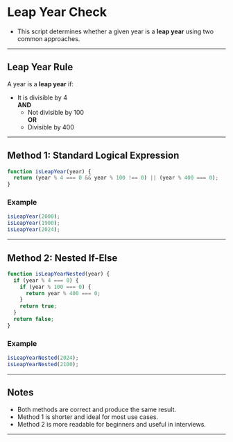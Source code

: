 # Leap Year Check

- This script determines whether a given year is a **leap year** using two common approaches.

---

##  Leap Year Rule

A year is a **leap year** if:
- It is divisible by 4  
  **AND**
  - Not divisible by 100  
  **OR**
  - Divisible by 400

---

##  Method 1: Standard Logical Expression

```js
function isLeapYear(year) {
  return (year % 4 === 0 && year % 100 !== 0) || (year % 400 === 0);
}
```

### Example

```js
isLeapYear(2000); 
isLeapYear(1900); 
isLeapYear(2024); 
```

---

##  Method 2: Nested If-Else

```js
function isLeapYearNested(year) {
  if (year % 4 === 0) {
    if (year % 100 === 0) {
      return year % 400 === 0;
    }
    return true;
  }
  return false;
}
```

### Example

```js
isLeapYearNested(2024); 
isLeapYearNested(2100); 
```

---

##  Notes

- Both methods are correct and produce the same result.
- Method 1 is shorter and ideal for most use cases.
- Method 2 is more readable for beginners and useful in interviews.

---